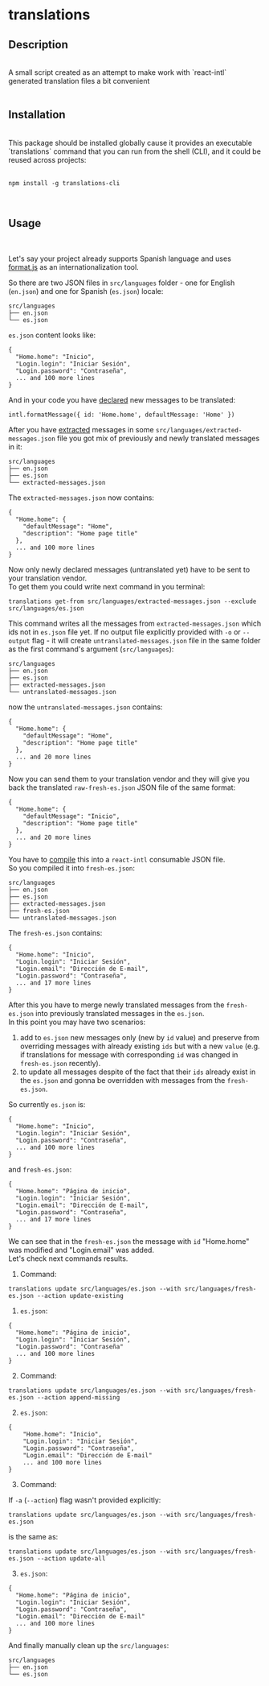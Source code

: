 # translations

## Description

<br>
A small script created as an attempt to make work with `react-intl` generated translation files a bit convenient <br>
<br>

## Installation

<br>
This package should be installed globally cause it provides an executable `translations` command that you can run from the shell (CLI), and it could be reused across projects: <br>
<br>

```
npm install -g translations-cli
```

<br>

## Usage

<br>

Let's say your project already supports Spanish language and uses [format.js](https://formatjs.io/) as an internationalization tool.<br>

So there are two JSON files in `src/languages` folder - one for English (`en.json`) and one for Spanish (`es.json`) locale:

```
src/languages
├── en.json
└── es.json

```

`es.json` content looks like:<br>

```
{
  "Home.home": "Inicio",
  "Login.login": "Iniciar Sesión",
  "Login.password": "Contraseña",
  ... and 100 more lines
}
```

And in your code you have [declared](https://formatjs.io/docs/getting-started/message-declaration) new messages to be translated:<br>

```
intl.formatMessage({ id: 'Home.home', defaultMessage: 'Home' })
```

After you have [extracted](https://formatjs.io/docs/getting-started/message-extraction) messages in some `src/languages/extracted-messages.json` file you got mix of previously and newly translated messages in it:

```
src/languages
├── en.json
├── es.json
└── extracted-messages.json

```

The `extracted-messages.json` now contains:

```
{
  "Home.home": {
    "defaultMessage": "Home",
    "description": "Home page title"
  },
  ... and 100 more lines
}
```

Now only newly declared messages (untranslated yet) have to be sent to your translation vendor.<br>
To get them you could write next command in you terminal:

```
translations get-from src/languages/extracted-messages.json --exclude src/languages/es.json
```

This command writes all the messages from `extracted-messages.json` which ids not in `es.json` file yet. If no output file explicitly provided with `-o` or `--output` flag - it will create `untranslated-messages.json` file in the same folder as the first command's argument (`src/languages`):

```
src/languages
├── en.json
├── es.json
├── extracted-messages.json
└── untranslated-messages.json

```

now the `untranslated-messages.json` contains:

```
{
  "Home.home": {
    "defaultMessage": "Home",
    "description": "Home page title"
  },
  ... and 20 more lines
}
```

Now you can send them to your translation vendor and they will give you back the translated `raw-fresh-es.json` JSON file of the same format:

```
{
  "Home.home": {
    "defaultMessage": "Inicio",
    "description": "Home page title"
  },
  ... and 20 more lines
}
```

You have to [compile](https://formatjs.io/docs/getting-started/message-distribution#compiling-messages) this into a `react-intl` consumable JSON file.<br>
So you compiled it into `fresh-es.json`:

```
src/languages
├── en.json
├── es.json
├── extracted-messages.json
├── fresh-es.json
└── untranslated-messages.json

```

The `fresh-es.json` contains:

```
{
  "Home.home": "Inicio",
  "Login.login": "Iniciar Sesión",
  "Login.email": "Dirección de E-mail",
  "Login.password": "Contraseña",
  ... and 17 more lines
}
```

After this you have to merge newly translated messages from the `fresh-es.json` into previously translated messages in the `es.json`.<br>
In this point you may have two scenarios:

1. add to `es.json` new messages only (new by `id` value) and preserve from overriding messages with already existing `ids` but with a new `value` (e.g. if translations for message with corresponding `id` was changed in `fresh-es.json` recently).
2. to update all messages despite of the fact that their `ids` already exist in the `es.json` and gonna be overridden with messages from the `fresh-es.json`.

So currently `es.json` is:

```
{
  "Home.home": "Inicio",
  "Login.login": "Iniciar Sesión",
  "Login.password": "Contraseña",
  ... and 100 more lines
}
```

and `fresh-es.json`:

```
{
  "Home.home": "Página de inicio",
  "Login.login": "Iniciar Sesión",
  "Login.email": "Dirección de E-mail",
  "Login.password": "Contraseña",
  ... and 17 more lines
}
```

We can see that in the `fresh-es.json` the message with `id` "Home.home" was modified and "Login.email" was added.<br>
Let's check next commands results.

1. Command:

```
translations update src/languages/es.json --with src/languages/fresh-es.json --action update-existing
```

1. `es.json`:

```
{
  "Home.home": "Página de inicio",
  "Login.login": "Iniciar Sesión",
  "Login.password": "Contraseña"
  ... and 100 more lines
}
```

2. Command:

```
translations update src/languages/es.json --with src/languages/fresh-es.json --action append-missing
```

2. `es.json`:

```
{
    "Home.home": "Inicio",
    "Login.login": "Iniciar Sesión",
    "Login.password": "Contraseña",
    "Login.email": "Dirección de E-mail"
    ... and 100 more lines
}
```

3. Command:

If `-a` (`--action`) flag wasn't provided explicitly:

```
translations update src/languages/es.json --with src/languages/fresh-es.json
```

is the same as:

```
translations update src/languages/es.json --with src/languages/fresh-es.json --action update-all
```

3. `es.json`:

```
{
  "Home.home": "Página de inicio",
  "Login.login": "Iniciar Sesión",
  "Login.password": "Contraseña",
  "Login.email": "Dirección de E-mail"
  ... and 100 more lines
}
```

And finally manually clean up the `src/languages`:

```
src/languages
├── en.json
└── es.json

```
